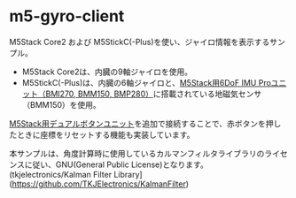# m5-gyro-client

M5Stack Core2 および M5StickC(-Plus)を使い、ジャイロ情報を表示するサンプル。

- M5Stack Core2は、内臓の9軸ジャイロを使用。
- M5StickC(-Plus)は、内臓の6軸ジャイロと、[M5Stack用6DoF IMU Proユニット（BMI270, BMM150, BMP280）](https://www.switch-science.com/products/9426)に搭載されている地磁気センサ（BMM150）を使用。

[M5Stack用デュアルボタンユニット](https://www.switch-science.com/products/4048)を追加で接続することで、赤ボタンを押したときに座標をリセットする機能も実装しています。

本サンプルは、角度計算時に使用しているカルマンフィルタライブラリのライセンスに従い、GNU(General Public License)となります。
(tkjelectronics/Kalman Filter Library](https://github.com/TKJElectronics/KalmanFilter)
